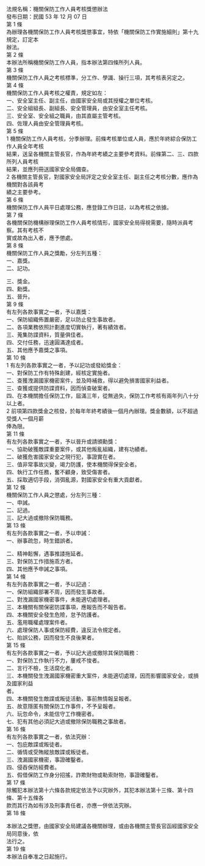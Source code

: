 法規名稱：機關保防工作人員考核獎懲辦法  
發布日期：民國 53 年 12 月 07 日  
第 1 條  
為辦理各機關保防工作人員考核獎懲事宜，特依「機關保防工作實施細則」第十九規定，訂定本  
辦法。  
第 2 條  
本辦法所稱機關保防工作人員，指本辦法第四條所列人員。  
第 3 條  
機關保防工作人員之考核標準，分工作、學識、操行三項，其考核表另定之。  
第 4 條  
機關保防工作人員考核之權責，規定如左：  
一、安全室主任、副主任，由國家安全局或其授權之單位考核。  
二、安全組組長、副組長、安全管理員，由安全室主任考核。  
三、安全室、安全組之職員，由其直屬主管考核。  
四、佐理人員由安全管理員考核。  
第 5 條  
1 機關保防工作人員考核，分季辦理。前條考核單位或人員，應於年終綜合保防工作人員全年考核  
結果，送呈各機關主管長官，作為年終考績之主要參考資料。前條第二、三、四款所列人員考核  
結果，並應列冊送國家安全局備查。  
2 各機關主管長官，對國家安全局評定之安全室主任、副主任之考核分數，應作為機關對各該員考  
績之主要參考。  
第 6 條  
機關保防工作人員平日處理公務，應登錄工作日誌，以為考核之依據。  
第 7 條  
各機關保防機構辦理保防工作人員考核情形，國家安全局得視需要，隨時派員考察。其有考核不  
實或故為出入者，應予懲處。  
第 8 條  
機關保防工作人員之獎勵，分左列五種：  
一、嘉獎。  
二、記功。  


三、獎金。  
四、勳獎。  
五、晉升。  
第 9 條  
有左列各款事實之一者，予以嘉獎：  
一、保防組織佈置嚴密，足以防止發生事故者。  
二、各項業務依照計劃進度切實執行，著有績效者。  
三、蒐集防諜資料，質量俱佳者。  
四、交付任務，迅速圓滿達成者。  
五、其他應予嘉獎之事項。  
第 10 條  
1 有左列各款事實之一者，予以記功或發給獎金：  
一、對保防工作有特殊創建，經核定實施者。  
二、查獲洩漏國家機密案件，並及時補救，得以避免損害國家利益者。  
三、查獲或提供防諜資料，因而偵查破案者。  
四、在本機關擔任保防工作，屆滿三年，從無過失，保防工作考核有兩年列八十分以上者。  
2 前項第四款獎金之核發，於每年年終考績後一個月內辦理。獎金數額，以不超過受獎人一個月薪  
俸為限。  
第 11 條  
有左列各款事實之一者，予以晉升或請頒勳獎：  
一、協助破獲敵諜重要案件，或其他叛亂組織，建有功績者。  
二、破獲危害國家安全之現行犯，事證實在者。  
三、值非常事故災變，竭力防護，使本機關得保安全者。  
四、執行工作任務，奮不顧身，致受傷害者。  
五、採取適切手段，消弭亂源，對國家安全有重大貢獻者。  
第 12 條  
機關保防工作人員之懲處，分左列三種：  
一、申誡。  
二、記過。  
三、記大過或撤除保防職務。  
第 13 條  
有左列各款事實之一者，予以申誡：  
一、辦事疏忽，時生錯誤者。  


二、精神鬆懈，遇事推諉拖延者。  
三、對保防工作措施乖方者。  
四、其他應予申誡之事項。  
第 14 條  
有左列各款事實之一者，予以記過：  
一、保防組織部署不周，因而發生事故者。  
二、對洩漏國家機密事件，未能適切處理者。  
三、本機關有關保密防諜事項，應報告而不報告者。  
四、本機關安全發生危險，怠予防護者。  
五、濫用職權處理案件者。  
六、處理保防人事或保防經費，違反法令規定者。  
七、貽誤公務，因而發生不良後果者。  
第 15 條  
有左列各款事實之一者，予以記大過或撤除其保防職務：  
一、對保防工作執行不力，屢戒不悛者。  
二、言行不檢，生活腐化者。  
三、本機關發生洩漏國家機密重大案件，未能適切處理，因而影響國家安全，或損及國家利益  
者。  
四、本機關發生敵諜或叛徒活動，事前無情報呈報者。  
五、故意隱匿有關保防工作事件，不予呈報者。  
六、玩忽命令，未能信守工作機密者。  
七、犯有其他必須記大過或撤除保防職務之事故者。  
第 16 條  
有左列各款事實之一者，依法究辦：  
一、包庇敵諜或叛徒者。  
二、循情或受賄縱放敵諜或叛徒者。  
三、洩漏國家機密，事證確鑿者。  
四、侵吞保防經費者。  
五、假借保防工作身分招搖，詐欺財物或勒索財物，事證確鑿者。  
第 17 條  
除觸犯本辦法第十六條各款規定依法予以究辦外，其犯本辦法第十三條、第十四條、第十五條各  
款而其行為如有涉及刑事責任者，亦應一併依法究辦。  
第 18 條  


本辦法之獎懲，由國家安全局建議各機關辦理，或由各機關主管長官函經國家安全局同意後，依  
法行之。  
第 19 條  
本辦法自奉准之日起施行。  


